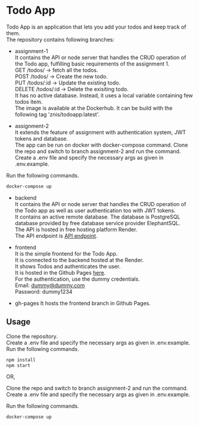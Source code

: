 # Todo App

Todo App is an application that lets you add your todos and keep track of them.  
The repository contains following branches:  
- assignment-1  
It contains the API or node server that handles the CRUD operation of the Todo app, fulfilling basic requirements of the assignment 1.    
GET /todos/ -> fetch all the todos.  
POST /todos/ -> Create the new todo.  
PUT /todos/:id -> Update the existing todo.  
DELETE /todos/:id -> Delete the exisiting todo.  
It has no active database. Instead, it uses a local variable containing few todos item.  
The image is available at the Dockerhub. It can be build with the following tag 'znis/todoapp:latest'.   

- assignment-2  
It extends the feature of assignment with authentication system, JWT tokens and database.    
The app can be run on docker with docker-compose command. 
Clone the repo and switch to branch assignment-2 and run the command.    
Create a .env file and specify the necessary args as given in .env.example.
  
Run the following commands.
```bash
docker-compose up
```

- backend  
It contains the API or node server that handles the CRUD operation of the Todo app as well as user authentication too with JWT tokens.  
It contains an active remote database. The database is PostgreSQL database provided by free database service provider ElephantSQL.  
The API is hosted in free hosting platform Render.  
The API endpoint is
[API endpoint](https://lf-se-fellowship-node-assignment-todos.onrender.com).

- frontend  
It is the simple frontend for the Todo App.  
It is connected to the backend hosted at the Render.  
It shows Todos and authenticates the user.  
It is hosted in the Github Pages [here](https://znis.github.io/LF-SE-Fellowship-Node-Assignment-Todos-App/).  
For the authentication, use the dummy credentials.  
Email: dummy@dummy.com   
Password: dummy1234


- gh-pages
It hosts the frontend branch in Github Pages.


## Usage
Clone the repository.  
Create a .env file and specify the necessary args as given in .env.example.  
Run the following commands.
```bash
npm install
npm start
```
OR,  

Clone the repo and switch to branch assignment-2 and run the command.    
Create a .env file and specify the necessary args as given in .env.example.
  
Run the following commands.
```bash
docker-compose up
```
